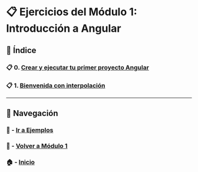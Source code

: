 # 📋 Ejercicios del Módulo 1: Introducción a Angular

## 📌 Índice

### 📋 0. [Crear y ejecutar tu primer proyecto Angular](./Enunciados/Ejemplo_0.md)  
### 📋 1. [Bienvenida con interpolación](./Enunciados/Ejemplo_1.md)

---

## 🔁 Navegación

### 🧪 - [Ir a Ejemplos](../Ejemplos/README.md)

### 📘 - [Volver a Módulo 1](../Modulo_1.md)

### 🏠 - [Inicio](../../../README.md)
